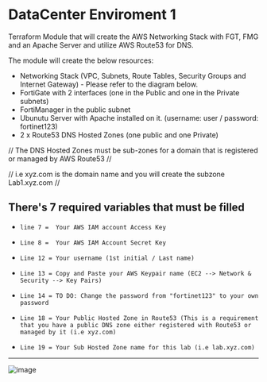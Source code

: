 # DataCenter Enviroment 1
Terraform Module that will create the AWS Networking Stack with FGT, FMG and an Apache Server and utilize AWS Route53 for DNS. 

The module will create the below resources:

- Networking Stack (VPC, Subnets, Route Tables, Security Groups and Internet Gateway) - Please refer to the diagram below. 
- FortiGate with 2 interfaces (one in the Public and one in the Private subnets)
- FortiManager in the public subnet
- Ubunutu Server with Apache installed on it.  (username: user / password: fortinet123)
- 2 x Route53 DNS Hosted Zones (one public and one Private)


// The DNS Hosted Zones must be sub-zones for a domain that is registered or managed by AWS Route53 //

// i.e xyz.com is the domain name and you will create the subzone Lab1.xyz.com // 


## There's 7 required variables that must be filled

-     line 7 =  Your AWS IAM account Access Key
-     Line 8 =  Your AWS IAM Account Secret Key

-     Line 12 = Your username (1st initial / Last name)
-     Line 13 = Copy and Paste your AWS Keypair name (EC2 --> Network & Security --> Key Pairs)
-     Line 14 = TO DO: Change the password from "fortinet123" to your own password

-     Line 18 = Your Public Hosted Zone in Route53 (This is a requirement that you have a public DNS zone either registered with Route53 or managed by it (i.e xyz.com)
-     Line 19 = Your Sub Hosted Zone name for this lab (i.e lab.xyz.com)

    
-----------------


![image](https://user-images.githubusercontent.com/83562796/117002411-87a72880-acb1-11eb-911c-6f48d8bfaf74.png)
